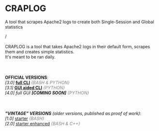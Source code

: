 # CRAPLOG
A tool that scrapes Apache2 logs to create both Single-Session and Global statistics

/<br>
<br>
CRAPLOG is a tool that takes Apache2 logs in their default form, scrapes them and creates simple statistics.<br>
It's meant to be ran daily.<br>
<br>
<br>
<br>
<b>OFFICIAL VERSIONS</b>:<br>
<i>[3.0]</i> <b><a href="https://github.com/elB4RTO/craplog-fullCLI">full CLI</a></b> <i style="color:grey">{BASH & PYTHON}</i><br>
<i>[3.1]</i> <b><a href="https://github.com/elB4RTO/craplog-GUIaidedCLI">GUI aided CLI</a></b> <i style="color:grey">{PYTHON}</i><br>
<i>[4.0]</i> <i>full GUI <b>[COMING SOON]</b></i> <i style="color:grey">{PYTHON}</i><br>
<br>
<br>
<br>
<i><b>"VINTAGE" VERSIONS</b> (older versions, published as proof of work)</i>:<br>
<i>[1.0]</i> <a href="https://github.com/elB4RTO/craplog-starter">starter</a> <i style="color:grey">{BASH}</i><br>
<i>[2.0]</i> <a href="https://github.com/elB4RTO/craplog-starterEnhanced">starter enhanced</a> <i style="color:grey">{BASH & C++}</i><br>
<br>
